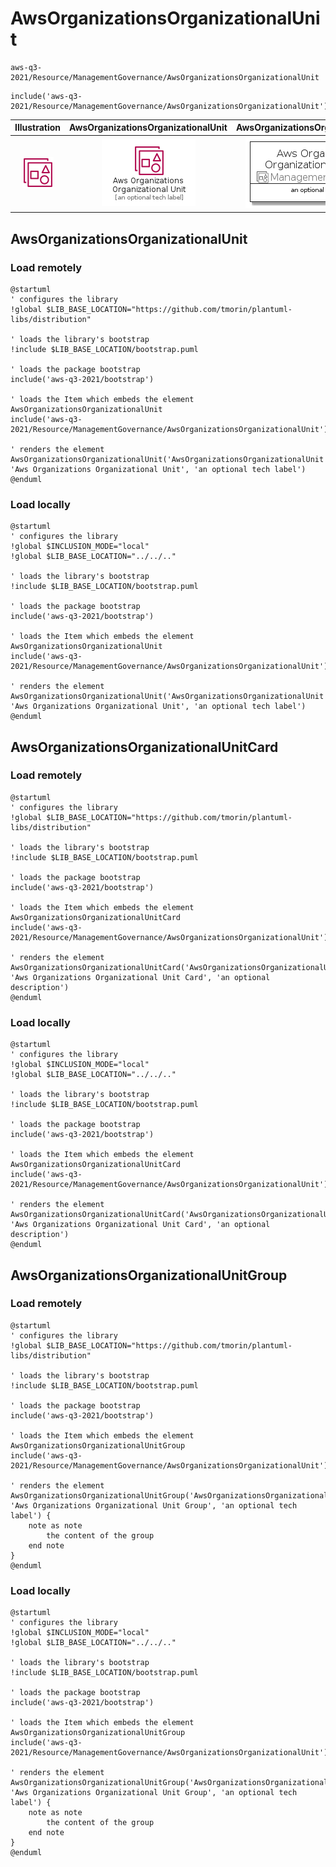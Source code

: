 # AwsOrganizationsOrganizationalUnit


```text
aws-q3-2021/Resource/ManagementGovernance/AwsOrganizationsOrganizationalUnit
```

```text
include('aws-q3-2021/Resource/ManagementGovernance/AwsOrganizationsOrganizationalUnit')
```



| Illustration | AwsOrganizationsOrganizationalUnit | AwsOrganizationsOrganizationalUnitCard | AwsOrganizationsOrganizationalUnitGroup |
| :---: | :---: | :---: | :---: |
| ![illustration for Illustration](../../../aws-q3-2021/Resource/ManagementGovernance/AwsOrganizationsOrganizationalUnit.png) | ![illustration for AwsOrganizationsOrganizationalUnit](../../../aws-q3-2021/Resource/ManagementGovernance/AwsOrganizationsOrganizationalUnit.Local.png) | ![illustration for AwsOrganizationsOrganizationalUnitCard](../../../aws-q3-2021/Resource/ManagementGovernance/AwsOrganizationsOrganizationalUnitCard.Local.png) | ![illustration for AwsOrganizationsOrganizationalUnitGroup](../../../aws-q3-2021/Resource/ManagementGovernance/AwsOrganizationsOrganizationalUnitGroup.Local.png) |




## AwsOrganizationsOrganizationalUnit

### Load remotely
```plantuml
@startuml
' configures the library
!global $LIB_BASE_LOCATION="https://github.com/tmorin/plantuml-libs/distribution"

' loads the library's bootstrap
!include $LIB_BASE_LOCATION/bootstrap.puml

' loads the package bootstrap
include('aws-q3-2021/bootstrap')

' loads the Item which embeds the element AwsOrganizationsOrganizationalUnit
include('aws-q3-2021/Resource/ManagementGovernance/AwsOrganizationsOrganizationalUnit')

' renders the element
AwsOrganizationsOrganizationalUnit('AwsOrganizationsOrganizationalUnit', 'Aws Organizations Organizational Unit', 'an optional tech label')
@enduml
```

### Load locally
```plantuml
@startuml
' configures the library
!global $INCLUSION_MODE="local"
!global $LIB_BASE_LOCATION="../../.."

' loads the library's bootstrap
!include $LIB_BASE_LOCATION/bootstrap.puml

' loads the package bootstrap
include('aws-q3-2021/bootstrap')

' loads the Item which embeds the element AwsOrganizationsOrganizationalUnit
include('aws-q3-2021/Resource/ManagementGovernance/AwsOrganizationsOrganizationalUnit')

' renders the element
AwsOrganizationsOrganizationalUnit('AwsOrganizationsOrganizationalUnit', 'Aws Organizations Organizational Unit', 'an optional tech label')
@enduml
```

## AwsOrganizationsOrganizationalUnitCard

### Load remotely
```plantuml
@startuml
' configures the library
!global $LIB_BASE_LOCATION="https://github.com/tmorin/plantuml-libs/distribution"

' loads the library's bootstrap
!include $LIB_BASE_LOCATION/bootstrap.puml

' loads the package bootstrap
include('aws-q3-2021/bootstrap')

' loads the Item which embeds the element AwsOrganizationsOrganizationalUnitCard
include('aws-q3-2021/Resource/ManagementGovernance/AwsOrganizationsOrganizationalUnit')

' renders the element
AwsOrganizationsOrganizationalUnitCard('AwsOrganizationsOrganizationalUnitCard', 'Aws Organizations Organizational Unit Card', 'an optional description')
@enduml
```

### Load locally
```plantuml
@startuml
' configures the library
!global $INCLUSION_MODE="local"
!global $LIB_BASE_LOCATION="../../.."

' loads the library's bootstrap
!include $LIB_BASE_LOCATION/bootstrap.puml

' loads the package bootstrap
include('aws-q3-2021/bootstrap')

' loads the Item which embeds the element AwsOrganizationsOrganizationalUnitCard
include('aws-q3-2021/Resource/ManagementGovernance/AwsOrganizationsOrganizationalUnit')

' renders the element
AwsOrganizationsOrganizationalUnitCard('AwsOrganizationsOrganizationalUnitCard', 'Aws Organizations Organizational Unit Card', 'an optional description')
@enduml
```

## AwsOrganizationsOrganizationalUnitGroup

### Load remotely
```plantuml
@startuml
' configures the library
!global $LIB_BASE_LOCATION="https://github.com/tmorin/plantuml-libs/distribution"

' loads the library's bootstrap
!include $LIB_BASE_LOCATION/bootstrap.puml

' loads the package bootstrap
include('aws-q3-2021/bootstrap')

' loads the Item which embeds the element AwsOrganizationsOrganizationalUnitGroup
include('aws-q3-2021/Resource/ManagementGovernance/AwsOrganizationsOrganizationalUnit')

' renders the element
AwsOrganizationsOrganizationalUnitGroup('AwsOrganizationsOrganizationalUnitGroup', 'Aws Organizations Organizational Unit Group', 'an optional tech label') {
    note as note
        the content of the group
    end note
}
@enduml
```

### Load locally
```plantuml
@startuml
' configures the library
!global $INCLUSION_MODE="local"
!global $LIB_BASE_LOCATION="../../.."

' loads the library's bootstrap
!include $LIB_BASE_LOCATION/bootstrap.puml

' loads the package bootstrap
include('aws-q3-2021/bootstrap')

' loads the Item which embeds the element AwsOrganizationsOrganizationalUnitGroup
include('aws-q3-2021/Resource/ManagementGovernance/AwsOrganizationsOrganizationalUnit')

' renders the element
AwsOrganizationsOrganizationalUnitGroup('AwsOrganizationsOrganizationalUnitGroup', 'Aws Organizations Organizational Unit Group', 'an optional tech label') {
    note as note
        the content of the group
    end note
}
@enduml
```

